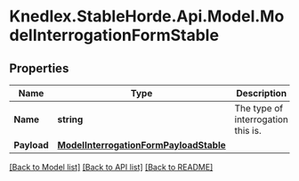 # Knedlex.StableHorde.Api.Model.ModelInterrogationFormStable

## Properties

Name | Type | Description | Notes
------------ | ------------- | ------------- | -------------
**Name** | **string** | The type of interrogation this is. | 
**Payload** | [**ModelInterrogationFormPayloadStable**](ModelInterrogationFormPayloadStable.md) |  | [optional] 

[[Back to Model list]](../README.md#documentation-for-models) [[Back to API list]](../README.md#documentation-for-api-endpoints) [[Back to README]](../README.md)

